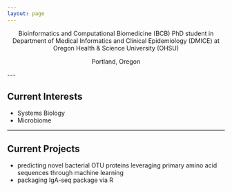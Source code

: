 ```yaml
---
layout: page
---
```

<center>
Bioinformatics and Computational Biomedicine (BCB) PhD student in   
Department of Medical Informatics and Clinical Epidemiology (DMICE) at   
Oregon Health & Science University (OHSU)


Portland, Oregon

</center>
---

## Current Interests

- Systems Biology  
- Microbiome  

---


## Current Projects

- predicting novel bacterial OTU proteins leveraging primary amino acid sequences through machine learning  
- packaging IgA-seq package via R  

